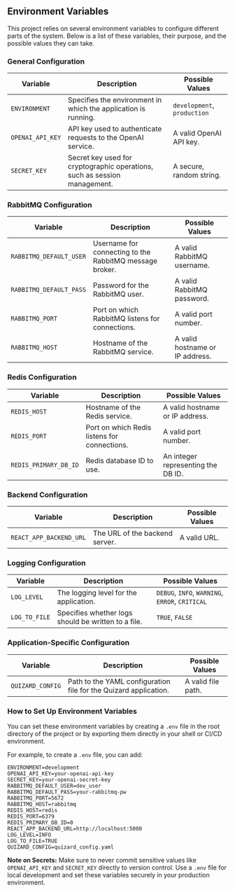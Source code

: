 
## Environment Variables

This project relies on several environment variables to configure different parts of the system. Below is a list of these variables, their purpose, and the possible values they can take.

### General Configuration

| Variable               | Description                                                                 | Possible Values                    |
|------------------------|-----------------------------------------------------------------------------|------------------------------------|
| `ENVIRONMENT`           | Specifies the environment in which the application is running.               | `development`, `production`        |
| `OPENAI_API_KEY`        | API key used to authenticate requests to the OpenAI service.                 | A valid OpenAI API key.            |
| `SECRET_KEY`            | Secret key used for cryptographic operations, such as session management.    | A secure, random string.           |

### RabbitMQ Configuration

| Variable               | Description                                                                 | Possible Values                    |
|------------------------|-----------------------------------------------------------------------------|------------------------------------|
| `RABBITMQ_DEFAULT_USER` | Username for connecting to the RabbitMQ message broker.                      | A valid RabbitMQ username.         |
| `RABBITMQ_DEFAULT_PASS` | Password for the RabbitMQ user.                                              | A valid RabbitMQ password.         |
| `RABBITMQ_PORT`         | Port on which RabbitMQ listens for connections.                              | A valid port number.               |
| `RABBITMQ_HOST`         | Hostname of the RabbitMQ service.                                            | A valid hostname or IP address.    |

### Redis Configuration

| Variable               | Description                                                                 | Possible Values                    |
|------------------------|-----------------------------------------------------------------------------|------------------------------------|
| `REDIS_HOST`           | Hostname of the Redis service.                                               | A valid hostname or IP address.    |
| `REDIS_PORT`           | Port on which Redis listens for connections.                                 | A valid port number.               |
| `REDIS_PRIMARY_DB_ID`  | Redis database ID to use.                                                    | An integer representing the DB ID. |

### Backend Configuration

| Variable               | Description                                                                 | Possible Values                    |
|------------------------|-----------------------------------------------------------------------------|------------------------------------|
| `REACT_APP_BACKEND_URL` | The URL of the backend server.                                               | A valid URL.                       |

### Logging Configuration

| Variable               | Description                                                                 | Possible Values                    |
|------------------------|-----------------------------------------------------------------------------|------------------------------------|
| `LOG_LEVEL`            | The logging level for the application.                                       | `DEBUG`, `INFO`, `WARNING`, `ERROR`, `CRITICAL` |
| `LOG_TO_FILE`          | Specifies whether logs should be written to a file.                          | `TRUE`, `FALSE`                    |

### Application-Specific Configuration

| Variable               | Description                                                                 | Possible Values                    |
|------------------------|-----------------------------------------------------------------------------|------------------------------------|
| `QUIZARD_CONFIG`       | Path to the YAML configuration file for the Quizard application.              | A valid file path.                 |

### How to Set Up Environment Variables

You can set these environment variables by creating a `.env` file in the root directory of the project or by exporting them directly in your shell or CI/CD environment.

For example, to create a `.env` file, you can add:

```
ENVIRONMENT=development
OPENAI_API_KEY=your-openai-api-key
SECRET_KEY=your-openai-secret-key
RABBITMQ_DEFAULT_USER=dev_user
RABBITMQ_DEFAULT_PASS=your-rabbitmq-pw
RABBITMQ_PORT=5672
RABBITMQ_HOST=rabbitmq
REDIS_HOST=redis
REDIS_PORT=6379
REDIS_PRIMARY_DB_ID=0
REACT_APP_BACKEND_URL=http://localhost:5000
LOG_LEVEL=INFO
LOG_TO_FILE=TRUE
QUIZARD_CONFIG=quizard_config.yaml
```

**Note on Secrets:**
Make sure to never commit sensitive values like `OPENAI_API_KEY` and `SECRET_KEY` directly to version control. Use a `.env` file for local development and set these variables securely in your production environment.
